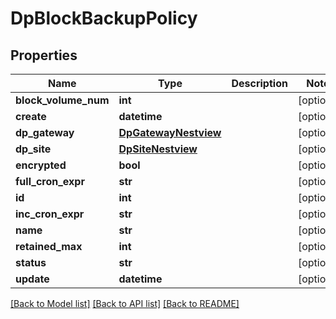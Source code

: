 # DpBlockBackupPolicy

## Properties
Name | Type | Description | Notes
------------ | ------------- | ------------- | -------------
**block_volume_num** | **int** |  | [optional] 
**create** | **datetime** |  | [optional] 
**dp_gateway** | [**DpGatewayNestview**](DpGatewayNestview.md) |  | [optional] 
**dp_site** | [**DpSiteNestview**](DpSiteNestview.md) |  | [optional] 
**encrypted** | **bool** |  | [optional] 
**full_cron_expr** | **str** |  | [optional] 
**id** | **int** |  | [optional] 
**inc_cron_expr** | **str** |  | [optional] 
**name** | **str** |  | [optional] 
**retained_max** | **int** |  | [optional] 
**status** | **str** |  | [optional] 
**update** | **datetime** |  | [optional] 

[[Back to Model list]](../README.md#documentation-for-models) [[Back to API list]](../README.md#documentation-for-api-endpoints) [[Back to README]](../README.md)


